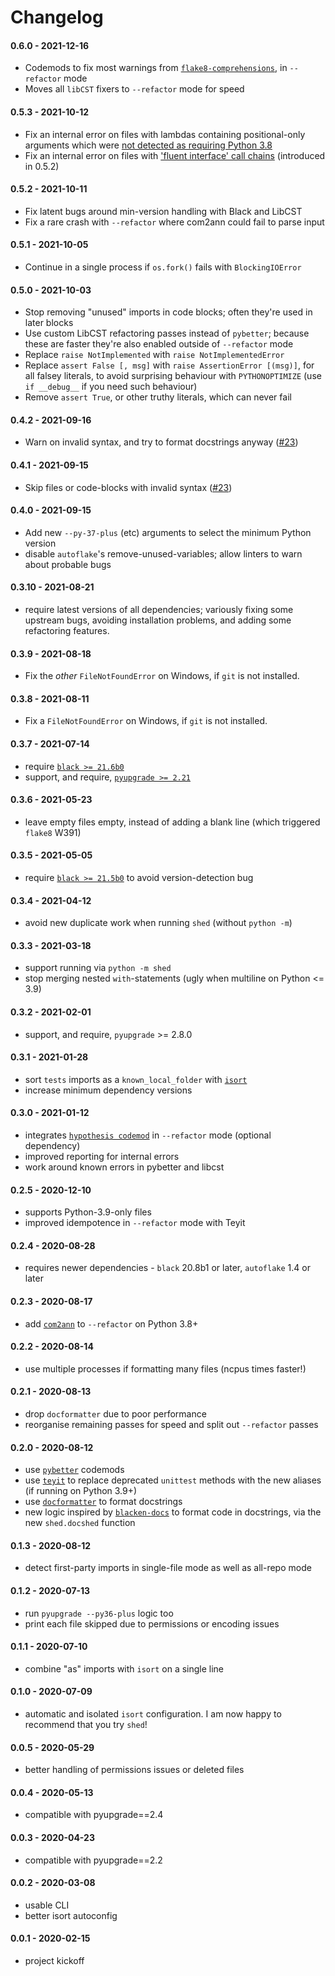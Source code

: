 # Changelog

#### 0.6.0 - 2021-12-16
- Codemods to fix most warnings from [`flake8-comprehensions`](https://pypi.org/project/flake8-comprehensions/), in `--refactor` mode
- Moves all `libCST` fixers to `--refactor` mode for speed

#### 0.5.3 - 2021-10-12
- Fix an internal error on files with lambdas containing positional-only arguments
  which were [not detected as requiring Python 3.8](https://github.com/psf/black/pull/2532)
- Fix an internal error on files with
  ['fluent interface' call chains](https://black.readthedocs.io/en/stable/the_black_code_style/current_style.html#call-chains)
  (introduced in 0.5.2)

#### 0.5.2 - 2021-10-11
- Fix latent bugs around min-version handling with Black and LibCST
- Fix a rare crash with `--refactor` where com2ann could fail to parse input

#### 0.5.1 - 2021-10-05
- Continue in a single process if `os.fork()` fails with `BlockingIOError`

#### 0.5.0 - 2021-10-03
- Stop removing "unused" imports in code blocks; often they're used in later blocks
- Use custom LibCST refactoring passes instead of `pybetter`; because these are faster
  they're also enabled outside of `--refactor` mode
- Replace `raise NotImplemented` with `raise NotImplementedError`
- Replace `assert False [, msg]` with `raise AssertionError [(msg)]`, for all falsey
  literals, to avoid surprising behaviour with `PYTHONOPTIMIZE`
  (use `if __debug__` if you need such behaviour)
- Remove `assert True`, or other truthy literals, which can never fail

#### 0.4.2 - 2021-09-16
- Warn on invalid syntax, and try to format docstrings anyway
  ([#23](https://github.com/Zac-HD/shed/issues/23))

#### 0.4.1 - 2021-09-15
- Skip files or code-blocks with invalid syntax
  ([#23](https://github.com/Zac-HD/shed/issues/23))

#### 0.4.0 - 2021-09-15
- Add new `--py-37-plus` (etc) arguments to select the minimum Python version
- disable `autoflake`'s remove-unused-variables; allow linters to warn about probable bugs

#### 0.3.10 - 2021-08-21
- require latest versions of all dependencies; variously fixing some upstream bugs,
  avoiding installation problems, and adding some refactoring features.

#### 0.3.9 - 2021-08-18
- Fix the *other* `FileNotFoundError` on Windows, if `git` is not installed.

#### 0.3.8 - 2021-08-11
- Fix a `FileNotFoundError` on Windows, if `git` is not installed.

#### 0.3.7 - 2021-07-14
- require [`black >= 21.6b0`](https://github.com/psf/black/blob/master/CHANGES.md#216b0)
- support, and require, [`pyupgrade >= 2.21`](https://pypi.org/project/pyupgrade/)

#### 0.3.6 - 2021-05-23
- leave empty files empty, instead of adding a blank line (which triggered `flake8` W391)

#### 0.3.5 - 2021-05-05
- require [`black >= 21.5b0`](https://github.com/psf/black/blob/master/CHANGES.md#215b0)
  to avoid version-detection bug

#### 0.3.4 - 2021-04-12
- avoid new duplicate work when running `shed` (without `python -m`)

#### 0.3.3 - 2021-03-18
- support running via `python -m shed`
- stop merging nested `with`-statements (ugly when multiline on Python <= 3.9)

#### 0.3.2 - 2021-02-01
- support, and require, `pyupgrade` >= 2.8.0

#### 0.3.1 - 2021-01-28
- sort `tests` imports as a `known_local_folder` with [`isort`](https://pypi.org/project/isort/)
- increase minimum dependency versions

#### 0.3.0 - 2021-01-12
- integrates [`hypothesis codemod`](https://hypothesis.readthedocs.io/en/latest/extras.html#hypothesis-codemods)
  in `--refactor` mode (optional dependency)
- improved reporting for internal errors
- work around known errors in pybetter and libcst

#### 0.2.5 - 2020-12-10
- supports Python-3.9-only files
- improved idempotence in `--refactor` mode with Teyit

#### 0.2.4 - 2020-08-28
- requires newer dependencies - `black` 20.8b1 or later, `autoflake` 1.4 or later

#### 0.2.3 - 2020-08-17
- add [`com2ann`](https://pypi.org/project/com2ann/) to `--refactor` on Python 3.8+

#### 0.2.2 - 2020-08-14
- use multiple processes if formatting many files (ncpus times faster!)

#### 0.2.1 - 2020-08-13
- drop `docformatter` due to poor performance
- reorganise remaining passes for speed and split out `--refactor` passes

#### 0.2.0 - 2020-08-12
- use [`pybetter`](https://pypi.org/project/pybetter/) codemods
- use [`teyit`](https://pypi.org/project/teyit/) to replace deprecated
  `unittest` methods with the new aliases (if running on Python 3.9+)
- use [`docformatter`](https://pypi.org/project/docformatter/) to format docstrings
- new logic inspired by [`blacken-docs`](https://pypi.org/project/blacken-docs/)
  to format code in docstrings, via the new `shed.docshed` function

#### 0.1.3 - 2020-08-12
- detect first-party imports in single-file mode as well as all-repo mode

#### 0.1.2 - 2020-07-13
- run `pyupgrade --py36-plus` logic too
- print each file skipped due to permissions or encoding issues

#### 0.1.1 - 2020-07-10
- combine "as" imports with `isort` on a single line

#### 0.1.0 - 2020-07-09
- automatic and isolated `isort` configuration.
  I am now happy to recommend that you try `shed`!

#### 0.0.5 - 2020-05-29
- better handling of permissions issues or deleted files

#### 0.0.4 - 2020-05-13
- compatible with pyupgrade==2.4

#### 0.0.3 - 2020-04-23
- compatible with pyupgrade==2.2

#### 0.0.2 - 2020-03-08
- usable CLI
- better isort autoconfig

#### 0.0.1 - 2020-02-15
- project kickoff
